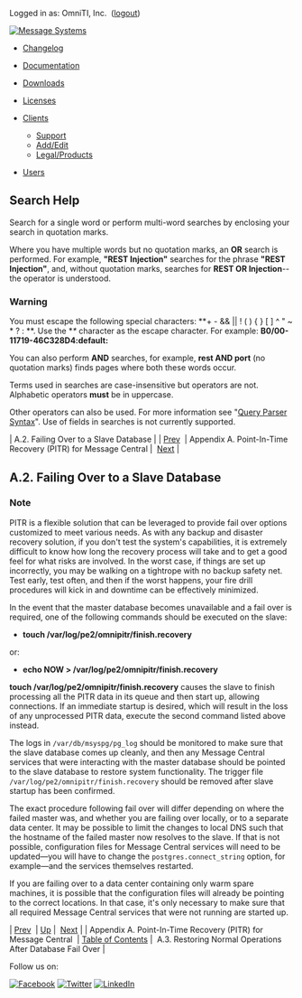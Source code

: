 Logged in as: OmniTI, Inc.  ([logout](https://support.messagesystems.com/logout.php))

[![Message Systems](https://support.messagesystems.com/images/ms-white205.png)](https://support.messagesystems.com/start.php) 

*   [Changelog](https://support.messagesystems.com/start.php?show=changelog)
*   [Documentation](https://support.messagesystems.com/docs/)
*   [Downloads](https://support.messagesystems.com/start.php)

*   [Licenses](https://support.messagesystems.com/license_summary.php)
*   <a href="">Clients</a>
    *   [Support](https://support.messagesystems.com/cs.php)
    *   [Add/Edit](https://support.messagesystems.com/edit_client.php)
    *   [Legal/Products](https://support.messagesystems.com/edit_products.php)
*   [Users](https://support.messagesystems.com/edit_customer.php)

## Search Help

Search for a single word or perform multi-word searches by enclosing your search in quotation marks.

Where you have multiple words but no quotation marks, an **OR** search is performed. For example, **"REST Injection"** searches for the phrase **"REST Injection"**, and, without quotation marks, searches for **REST OR Injection**--the operator is understood.

### Warning

You must escape the following special characters: **+ - && || ! ( ) { } [ ] ^ " ~ * ? : \**. Use the **\** character as the escape character. For example: **B0/00-11719-46C328D4\:default\:**

You can also perform **AND** searches, for example, **rest AND port** (no quotation marks) finds pages where both these words occur.

Terms used in searches are case-insensitive but operators are not. Alphabetic operators **must** be in uppercase.

Other operators can also be used. For more information see "[Query Parser Syntax](https://lucene.apache.org/core/old_versioned_docs/versions/3_0_0/queryparsersyntax.html)". Use of fields in searches is not currently supported.

| A.2. Failing Over to a Slave Database |
| [Prev](mc3-pitr.php)  | Appendix A. Point-In-Time Recovery (PITR) for Message Central |  [Next](mc3-pitr-restoring.php) |

## A.2. Failing Over to a Slave Database

### Note

PITR is a flexible solution that can be leveraged to provide fail over options customized to meet various needs. As with any backup and disaster recovery solution, if you don't test the system's capabilities, it is extremely difficult to know how long the recovery process will take and to get a good feel for what risks are involved. In the worst case, if things are set up incorrectly, you may be walking on a tightrope with no backup safety net. Test early, test often, and then if the worst happens, your fire drill procedures will kick in and downtime can be effectively minimized.

In the event that the master database becomes unavailable and a fail over is required, one of the following commands should be executed on the slave:

*   **touch /var/log/pe2/omnipitr/finish.recovery** 

or:

*   **echo NOW > /var/log/pe2/omnipitr/finish.recovery** 

**touch /var/log/pe2/omnipitr/finish.recovery**                                       causes the slave to finish processing all the PITR data in its queue and then start up, allowing connections. If an immediate startup is desired, which will result in the loss of any unprocessed PITR data, execute the second command listed above instead.

The logs in `/var/db/msyspg/pg_log` should be monitored to make sure that the slave database comes up cleanly, and then any Message Central services that were interacting with the master database should be pointed to the slave database to restore system functionality. The trigger file `/var/log/pe2/omnipitr/finish.recovery` should be removed after slave startup has been confirmed.

The exact procedure following fail over will differ depending on where the failed master was, and whether you are failing over locally, or to a separate data center. It may be possible to limit the changes to local DNS such that the hostname of the failed master now resolves to the slave. If that is not possible, configuration files for Message Central services will need to be updated—you will have to change the `postgres.connect_string` option, for example—and the services themselves restarted.

If you are failing over to a data center containing only warm spare machines, it is possible that the configuration files will already be pointing to the correct locations. In that case, it's only necessary to make sure that all required Message Central services that were not running are started up.

| [Prev](mc3-pitr.php)  | [Up](mc3-pitr.php) |  [Next](mc3-pitr-restoring.php) |
| Appendix A. Point-In-Time Recovery (PITR) for Message Central  | [Table of Contents](index.php) |  A.3. Restoring Normal Operations After Database Fail Over |

Follow us on:

[![Facebook](https://support.messagesystems.com/images/icon-facebook.png)](http://www.facebook.com/messagesystems) [![Twitter](https://support.messagesystems.com/images/icon-twitter.png)](http://twitter.com/#!/MessageSystems) [![LinkedIn](https://support.messagesystems.com/images/icon-linkedin.png)](http://www.linkedin.com/company/message-systems)